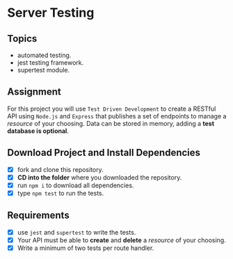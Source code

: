 # Server Testing

## Topics

- automated testing.
- jest testing framework.
- supertest module.

## Assignment

For this project you will use `Test Driven Development` to create a RESTful API using `Node.js` and `Express` that publishes a set of endpoints to manage a _resource_ of your choosing. Data can be stored in memory, adding a **test database is optional**.

## Download Project and Install Dependencies

- [x] fork and clone this repository.
- [x] **CD into the folder** where you downloaded the repository.
- [x] run `npm i` to download all dependencies.
- [x] type `npm test` to run the tests.

## Requirements

- [x] use `jest` and `supertest` to write the tests.
- [x] Your API must be able to **create** and **delete** a _resource_ of your choosing.
- [x] Write a minimum of two tests per route handler.
